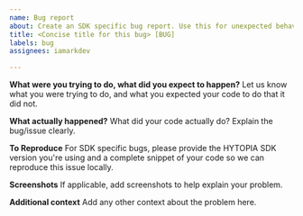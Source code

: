 ```yaml
---
name: Bug report
about: Create an SDK specific bug report. Use this for unexpected behaviors or clear bugs that we can reproduce to resolve it in the SDK, or clarify the fix for your code.
title: <Concise title for this bug> [BUG]
labels: bug
assignees: iamarkdev

---
```


**What were you trying to do, what did you expect to happen?**
Let us know what you were trying to do, and what you expected your code to do that it did not.

**What actually happened?**
What did your code actually do? Explain the bug/issue clearly.

**To Reproduce**
For SDK specific bugs, please provide the HYTOPIA SDK version you're using and a complete snippet of your code so we can reproduce this issue locally.

**Screenshots**
If applicable, add screenshots to help explain your problem.

**Additional context**
Add any other context about the problem here.
